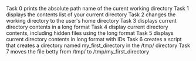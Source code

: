 Task 0 prints the absolute path name of the curent working directory
Task 1 displays the contents list of your current directory
Task 2 changes the working directory to the user's home directory
Task 3 displays current directory contents in a long format
Task 4 display current directory contents, including hidden files using the long format
Task 5 displays current directory contents in long format with IDs
Task 6 creates a script that creates a directory named my_first_directory in the /tmp/ directory
Task 7 moves the file betty from /tmp/ to /tmp/my_first_directory
